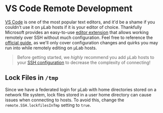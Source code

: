 # VS Code Remote Development

[VS Code] is one of the most popular text editors, and it'd be a shame
if you couldn't use it on µLab hosts if it is your editor of choice.
Thankfully Microsoft provides an easy-to-use [editor extension] that
allows working remotely over SSH without much configuration.  Feel free
to reference the [official guide], as we'll only cover configuration
changes and quirks you may run into while remotely editing on µLab
hosts.

> Before getting started, we *highly* recommend you add µLab hosts to
> your [SSH configuration] to decrease the complexity of connecting!


## Lock Files in `/tmp`

Since we have a federated login for µLab with home directories stored on
a network file system, lock files stored in a user home directory can
cause issues when connecting to hosts.  To avoid this, change the
`remote.SSH.lockfilesInTmp` setting to `true`.


[VS Code]: https://code.visualstudio.com/
[editor extension]: https://marketplace.visualstudio.com/items?itemName=ms-vscode-remote.remote-ssh
[official guide]: https://code.visualstudio.com/docs/remote/ssh-tutorial
[SSH configuration]: ../getting-started/ssh.md#adding-an-ssh-configuration
